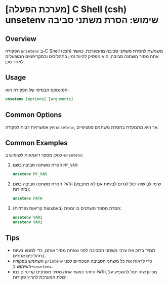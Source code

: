 # [מערכת הפעלה] C Shell (csh) unsetenv שימוש: הסרת משתני סביבה

## Overview
הפקודה `unsetenv` ב-C Shell (csh) משמשת להסרת משתני סביבה מהמערכת. כאשר אתה מסיר משתנה סביבה, הוא מפסיק להיות זמין בתהליכים ובסקריפטים המופעלים לאחר מכן.

## Usage
הסינטקס הבסיסי של הפקודה הוא:

```csh
unsetenv [options] [arguments]
```

## Common Options
אין אפשרויות רבות לפקודה `unsetenv`, אך היא מתמקדת בהסרת משתנים ספציפיים. 

## Common Examples
להלן מספר דוגמאות לשימוש ב-`unsetenv`:

1. הסרת משתנה סביבה בשם `MY_VAR`:
   ```csh
   unsetenv MY_VAR
   ```

2. הסרת משתנה סביבה בשם `PATH` (שימו לב שזה יכול לגרום לבעיות אם לא מתבצע בזהירות):
   ```csh
   unsetenv PATH
   ```

3. הסרת מספר משתנים בו זמנית (באמצעות קריאות נפרדות):
   ```csh
   unsetenv VAR1
   unsetenv VAR2
   ```

## Tips
- תמיד בדוק את ערכי משתני הסביבה לפני שאתה מסיר אותם, כדי למנוע בעיות בתהליכים אחרים.
- השתמש בפקודה `printenv` כדי לראות את כל משתני הסביבה הנוכחיים לפני השימוש ב-`unsetenv`.
- היזהר כאשר אתה מסיר משתנים קריטיים כמו `PATH`, מכיוון שזה יכול להשפיע על יכולת המערכת להריץ פקודות.